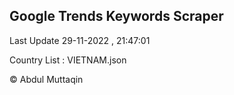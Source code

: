 

## Google Trends Keywords Scraper 
 
Last Update 29-11-2022 , 21:47:01

Country List :
VIETNAM.json



© Abdul Muttaqin 
